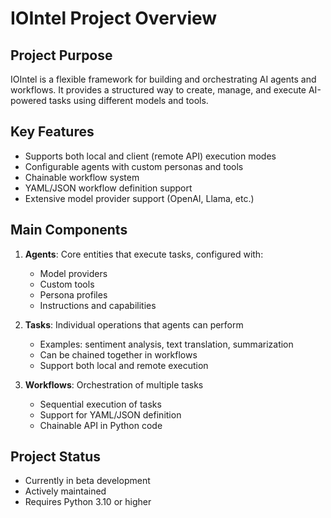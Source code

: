 # IOIntel Project Overview

## Project Purpose
IOIntel is a flexible framework for building and orchestrating AI agents and workflows. It provides a structured way to create, manage, and execute AI-powered tasks using different models and tools.

## Key Features
- Supports both local and client (remote API) execution modes
- Configurable agents with custom personas and tools
- Chainable workflow system
- YAML/JSON workflow definition support
- Extensive model provider support (OpenAI, Llama, etc.)

## Main Components
1. **Agents**: Core entities that execute tasks, configured with:
   - Model providers
   - Custom tools
   - Persona profiles
   - Instructions and capabilities

2. **Tasks**: Individual operations that agents can perform
   - Examples: sentiment analysis, text translation, summarization
   - Can be chained together in workflows
   - Support both local and remote execution

3. **Workflows**: Orchestration of multiple tasks
   - Sequential execution of tasks
   - Support for YAML/JSON definition
   - Chainable API in Python code

## Project Status
- Currently in beta development
- Actively maintained
- Requires Python 3.10 or higher 